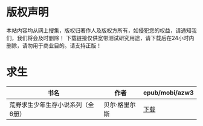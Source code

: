 # 版权声明

本站内容均从网上搜集，版权归著作人及版权方所有，如侵犯您的权益，请通知我们，我们将会及时删除！ 下载链接仅供宽带测试研究用途，请下载后在24小时内删除，请勿用于商业目的。请支持正版！

# 求生

| 书名 | 作者 | epub/mobi/azw3 |
| --- | --- | --- |
| 荒野求生少年生存小说系列（全6册） | 贝尔·格里尔斯 | [下载](https://url89.ctfile.com/f/31084289-1357006855-6a7c28?p=8866) |
